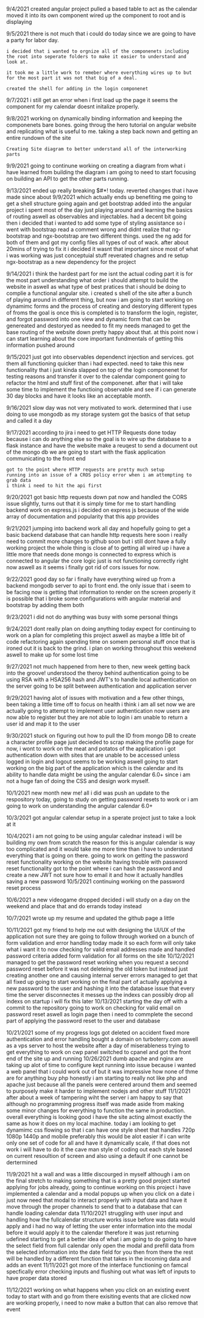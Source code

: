 9/4/2021
    created angular project
    pulled a based table to act as the calendar
    moved it into its own component 
    wired up the component to root and is displaying
    

       
9/5/2021
    there is not much that i could do today since we are going to have a party for labor day. 

    i decided that i wanted to orgnize all of the componenets including the root into seperate folders to make it easier to understand and look at. 

    it took me a little work to remeber where everything wires up to but for the most part it was not that big of a deal. 

    created the shell for adding in the login componenet 


9/7/2021
    i still get an error when i first load up the page it seems the component for my calendar doesnt initalize properly.

9/8/2021
    working on dynamically binding information and keeping the componenets bare bones. 
    going throug the hero tutorial on angular website and replicating what is useful to me. 
    taking a step back nown and getting an entire rundown of the site 
    
    Creating Site diagram to better understand all of the interworking parts 

9/9/2021
    going to continune working on creating a diagram 
    from what i have learned from building the diagram i am going to need to start focusing on building an API to get the other parts running. 

9/13/2021 
    ended up really breaking $#*! today. 
    reverted changes that i have made since about 9/9/2021 which actually ends up benefiting me 
    going to get a shell structure going again and get bootstrap added into the angular project
    i spent most of the day just playing around and learning the basics of routing aswell as observables and injectables. 
    had a decent bit going then i decided that i wanted to add some type of styling assistance so i went with bootstrap 
    read a comment wrong and didnt realize that ng-bootstrap and ngx-bootstrap are two different things. 
    used the ng add for both of them and got my config files all types of out of wack. 
    after about 20mins of trying to fix it i decided it wasnt that important since most of what i was working was just conceptuial stuff 
    reverated chagnes and re setup ngx-bootstrap as a new dependency for the project 

9/14/2021
    i think the hardest part for me isnt the actual coding part it is for the most part understanding what order i should attempt to build the website in aswell as what type of best 
    pratices that i should be doing to complie a functional angular site. 
    i created s shell of the site after a bunch of playing around in different thing, but now i am going to start working on dynamimc forms and the process of creating and destorying different types of froms 
    the goal is once this is completed is to transform the login, register, and forgot password into one view and dynamic form that can be genereated and destoryed as needed to fit my needs 
    managed to get the base routing of the website down pretty happy about that. at this point now i can start learning about the core important fundmentals of getting this information pushed around 


9/15/2021
    just got into observables dependenct injection and services. 
    got them all functioning quicker than i had expected. 
    need to take this new functionality that i just kinda slapped on top of the login componenet for testing reasons and transfer it over to the calendar component 
    going to refactor the html and stuff first of the componenet. after that i will take some time to implement the functioing observable and see if i can generate 30 day blocks and have it looks like
    an acceptable month. 

9/16/2021
    slow day was not very motivated to work. 
    determined that i use doing to use mongodb as my storage system 
    got the basics of that setup and called it a day 

9/17/2021 
    according to jira i need to get HTTP Requests done today because i can do anything else 
    so the goal is to wire up the database to a flask instance and have the website make a reuqest to send a document out of the mongo db 
    we are going to start with the flask application communicating to the front end 

    got to the point where HTTP requests are pretty much setup 
    running into an issue of a CROS policy error when i am attempting to grab data 
    i think i need to hit the api first 
    
    
9/20/2021
    got basic http requests down pat now and handled the CORS issue slightly, turns out that it is simply time for me to start handling backend work on express.js
    i decided on express js because of the wide array of documentation and popularity that this app provides 

9/21/2021 
    jumping into backend work all day and hopefully going to get a basic backend database that can handle http requests here soon 
    i really need to commit more changes to github soon but i still dont have a fully working project
    the whole thing is close af to getting all wired up i have a little more that needs done 
    mongo is connected to express which is connected to angular 
    the core logic just is not functioning correctly right now aswell as it seems i finally got rid of cors issues for now. 

9/22/2021
    good day so far i finally have everything wired up from a backend mongodb server to api to front end. 
    the only issue that i seem to be facing now is getting that information to render on the screen properly it is possible that i broke some configurations with angular material and bootstrap by adding them both 
    
9/23/2021
    i did not do anything was busy with some personal things

9/24/2021
    dont really plan on doing anything today expect for continuing to work on a plan for completing this project aswell as maybe a little bit of code refactoring 
    again spending time on somem personal stuff once that is ironed out it is back to the grind. i plan on working throughout this weekend aswell to make up for some lost time 
    
9/27/2021
    not much happened from here to then, new week getting back into the groove! 
    understood the theroy behind authentication going to be using RSA with a HSA256 hash and JWT's to handle local authentication on the server 
    going to be split between authentication and application server 

9/29/2021
    having alot of issues with motivation and a few other things, been taking a little time off to focus on health i think i am all set now 
    we are actually going to attempt to implement user authentication now 
    users are now able to register but they are not able to login i am unable to return a user id and map it to the user 

9/30/2021
    stuck on figuring out how to pull the ID from mongo DB to create a character profile page 
    just decieded to scrap making the profile page for now, i wont to work on the meat and potatos of the application 
    i got authentication down with sites that are unable to be accessed unless logged in 
    login and logout seems to be working aswell 
    going to start working on the big part of the application which is the calendar and its ability to handle data 
    might be using the angular calendar 6.0+ since i am not a huge fan of doing the CSS and design work myself. 

10/1/2021
    new month new me! all i did was push an update to the respository today, going to study on getting password resets to work or 
    i am going to work on understanding the angular calendar 6.0+ 
    
10/3/2021
    got angular calendar setup in a sperate project just to take a look at it 

10/4/2021
    i am not going to be using angular calednar instead i will be building my own from scratch 
    the reason for this is angular calendar is way too complicated and it would take me more time than i have to understand everything that is going on there. 
    going to work on getting the password reset functionality working on the website 
    having trouble with password reset functionality got to the point where i can hash the password and create a new JWT 
    not sure how to email it and how it actually handlles saving a new password 
10/5/2021
    continuing working on the password reset process 

10/6/2021
    a new videogame dropped decided i will study on a day on the weekend and place that and do errands today instead 

10/7/2021
    wrote up my resume and updated the github page a little 

10/11/2021
    got my friend to help me out with designing the UI/UX of the application 
    not sure they are going to follow through 
    worked on a bunch of form validation and error handling today 
    made it so each form will only take what i want it to now 
    checking for valid email addresses
    made and handled password criteria 
    added form validation for all forms on the site 
10/12/2021
    managed to get the password reset working when you request a second password reset 
    before it was not deleteing the old token but instead just creating another one and causing internal server errors
    managed to get that all fixed up 
    going to start working on the final part of actually applying a new password to the user and hashing it into the database 
    issue that every time the server disconnectes it messes up the indexs can possibly drop all indexs on startup 
    i will fix this later 
10/13/2021
    starting the day off with a commit to the repository 
    going to work on checking for valid email on password reset aswell as login page 
    then i need to commplete the second part of applying the password reset to the user and database 
    
10/21/2021
    some of my progress logs got deleted on accident 
    fixed more authentication and error handling 
    bought a domain on turboterry.com aswell as a vps server to host the website 
    after a day of miserableness trying to get everything to work on cwp panel switched to cpanel and got the front end of the site up and running 
10/26/2021
    dumb apache and nginx are taking up alot of time to configure kept running into issue because i wanted a web panel that i could work out of but it was impressive how none of thme are for anything buy php
    honestly i am starting to really not like php and apache just because all the panels were centered around them and seemed to purposely make it harder to implement nodejs and other stuff 
11/1/2021
    after about a week of tampering wiht the server i am happy to say that although no programming progress itself was made aside from making some minor changes for everything to function the same in production. overall everything is looking good i have the site acting almost exactly the same as how it does on my local machine. 
    today i am looking to get dynamimc css flowing so that i can have one style sheet that handles 720p 1080p 1440p and mobile 
    preferably this would be alot easier if i can write only one set of code for all and have it dynamically scale, if that does not work i will have to do it the cave man style of coding out each style based on current resoultion of screen and also using a default if one cannot be dertermined 

11/9/2021
    hit a wall and was a little discourged in myself although i am on the final stretch to making something that is a pretty good project 
    started applying for jobs already, going to continue working on this project 
    i have implemented a calendar and a modal popups up when you click on a date i just now need that modal to interact properly with input data and have it move through the proper 
    channels to send that to a database that can handle loading calendar data 
11/10/2021
    struggling with user input and handling how the fullcalendar structure works 
    issue before was data would apply and i had no way of letting the user enter information into the modal before it would apply it to the calendar 
    therefore it was just returning udefined 
    starting to get a better idea of what i am going to do 
    going to have the select field from full calendar only open the modal and prefill data from the selected information into the date field for you 
    then from there the rest will be handled by a different function that takes in the incoming data and adds an event 
11/11/2021
    got more of the interface functioning on famcal specfically error checking inputs and flushing out what was left of inputs to have proper data stored 

11/12/2021
    working on what happens when you click on an existing event today to start with and go from there 
    exisiting events that are clicked now are working properly, i need to now make a button that can also remove that event 
    
    



